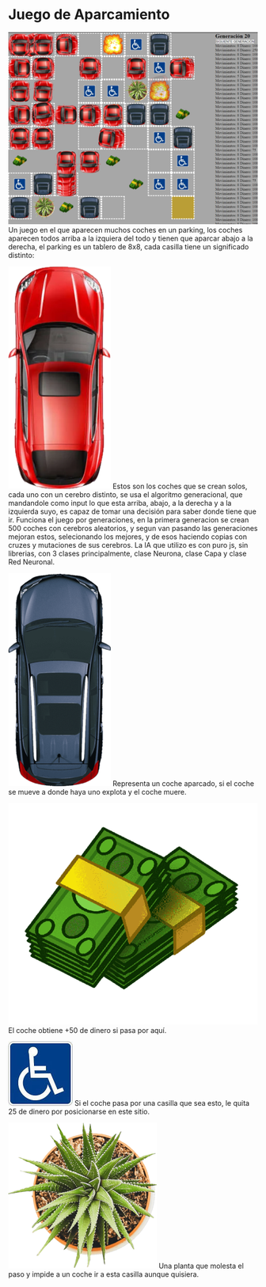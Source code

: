 <!-- TODO TU CODIGO -->

# Juego de Aparcamiento


![Demo](demo.png)
Un juego en el que aparecen muchos coches en un parking, los coches aparecen todos arriba a la izquiera del todo y tienen que aparcar abajo a la derecha, el parking es un tablero de 8x8, cada casilla tiene un significado distinto:

![coche principal](/imagenes/coche1.png) Estos son los coches que se crean solos, cada uno con un cerebro distinto, se usa el algoritmo generacional, que mandandole como input lo que esta arriba, abajo, a la derecha y a la izquierda suyo, es capaz de tomar una decisión para saber donde tiene que ir. Funciona el juego por generaciones, en la primera generacion se crean 500 coches con cerebros aleatorios, y segun van pasando las generaciones mejoran estos, selecionando los mejores, y de esos haciendo copias con cruzes y mutaciones de sus cerebros. La IA que utilizo es con puro js, sin librerias, con 3 clases principalmente, clase Neurona, clase Capa y clase Red Neuronal.

![coche aparcado](/imagenes/coche2.png) Representa un coche aparcado, si el coche se mueve a donde haya uno explota y el coche muere.

![dinero](/imagenes/dinero.png) El coche obtiene +50 de dinero si pasa por aquí.

![plaza de minusvalido](/imagenes/minusvalido.jpg) Si el coche pasa por una casilla que sea esto, le quita 25 de dinero por posicionarse en este sitio.

![planta](/imagenes/planta.png) Una planta que molesta el paso y impide a un coche ir a esta casilla aunque quisiera.

